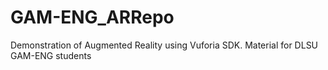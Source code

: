 # GAM-ENG_ARRepo
Demonstration of Augmented Reality using Vuforia SDK. Material for DLSU GAM-ENG students
